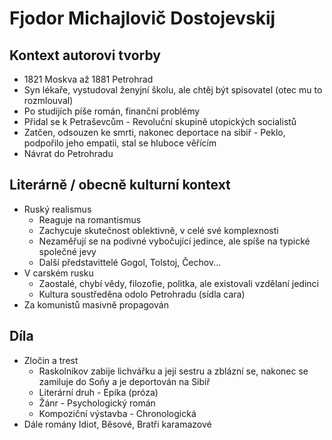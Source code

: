 # Fjodor Michajlovič Dostojevskij

## Kontext autorovi tvorby

- 1821 Moskva až 1881 Petrohrad
- Syn lékaře, vystudoval ženyjní školu, ale chtěj být spisovatel (otec mu to rozmlouval)
- Po studijích píše román, finanční problémy
- Přidal se k Petraševcům - Revoluční skupině utopických socialistů
- Zatčen, odsouzen ke smrti, nakonec deportace na sibiř - Peklo, podpořilo jeho empatii, stal se hluboce věřícím
- Návrat do Petrohradu

## Literárně / obecně kulturní kontext

- Ruský realismus
  - Reaguje na romantismus
  - Zachycuje skutečnost oblektivně, v celé své komplexnosti
  - Nezaměřují se na podivné vybočující jedince, ale spíše na typické společné jevy
  - Další představittelé Gogol, Tolstoj, Čechov...
- V carském rusku
  - Zaostalé, chybí vědy, filozofie, politka, ale existovali vzdělaní jedinci
  - Kultura soustředěna odolo Petrohradu (sídla cara)
- Za komunistů masivně propagován

## Díla

- Zločin a trest
  - Raskolnikov zabije lichvářku a její sestru a zblázní se, nakonec se zamiluje do Soňy a je deportován na Sibiř
  - Literární druh - Epika (próza)
  - Žánr - Psychologický román
  - Kompoziční výstavba - Chronologická
- Dále romány Idiot, Běsové, Bratři karamazové
